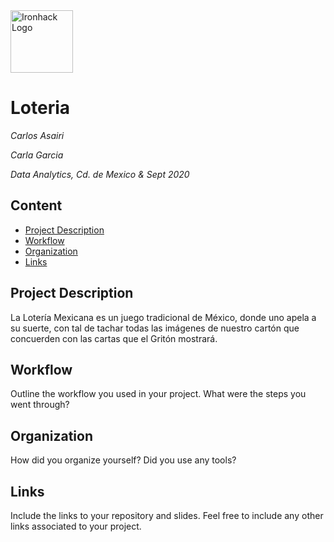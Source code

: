 <img src="https://bit.ly/2VnXWr2" alt="Ironhack Logo" width="100"/>

# Loteria
*Carlos Asairi*

*Carla Garcia*

*Data Analytics, Cd. de Mexico & Sept 2020*

## Content
- [Project Description](#project-description)
- [Workflow](#workflow)
- [Organization](#organization)
- [Links](#links)

<a name="project-description"></a>

## Project Description
La Lotería Mexicana es un juego tradicional de México, donde uno apela a su suerte, con tal de tachar todas las imágenes de nuestro cartón que concuerden con las cartas que el Gritón mostrará.
<a name="workflow"></a>

## Workflow
Outline the workflow you used in your project. What were the steps you went through?

<a name="organization"></a>

## Organization
How did you organize yourself? Did you use any tools?

<a name="links"></a>

## Links
Include the links to your repository and slides. Feel free to include any other links associated to your project. 

